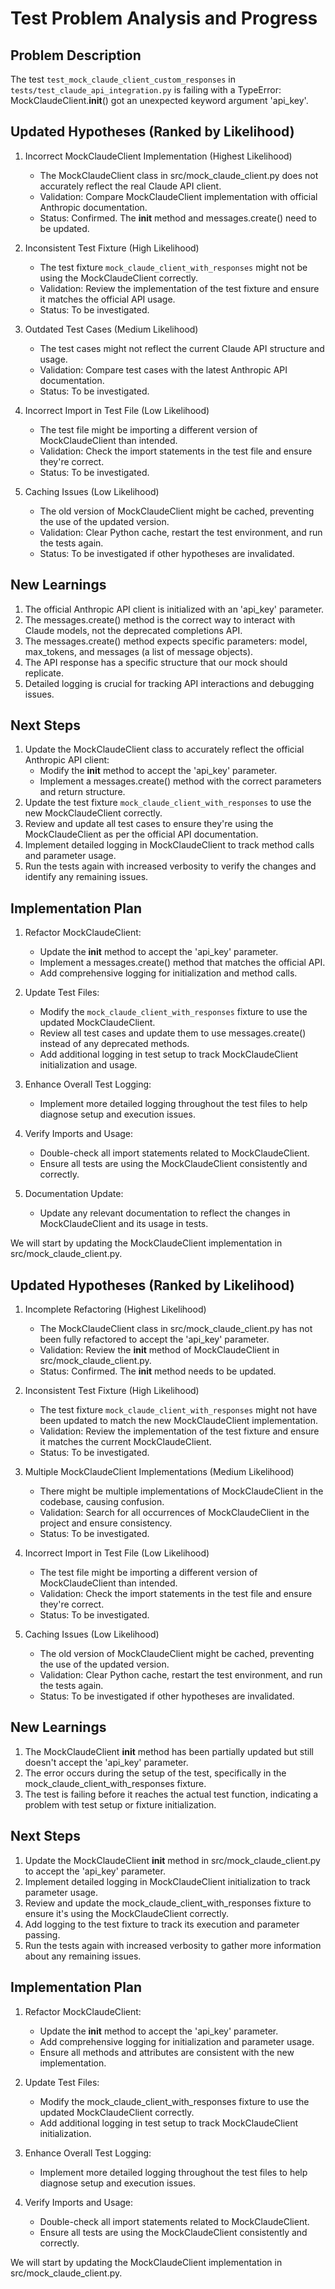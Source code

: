 # Test Problem Analysis and Progress

## Problem Description
The test `test_mock_claude_client_custom_responses` in `tests/test_claude_api_integration.py` is failing with a TypeError: MockClaudeClient.__init__() got an unexpected keyword argument 'api_key'.

## Updated Hypotheses (Ranked by Likelihood)

1. Incorrect MockClaudeClient Implementation (Highest Likelihood)
   - The MockClaudeClient class in src/mock_claude_client.py does not accurately reflect the real Claude API client.
   - Validation: Compare MockClaudeClient implementation with official Anthropic documentation.
   - Status: Confirmed. The __init__ method and messages.create() need to be updated.

2. Inconsistent Test Fixture (High Likelihood)
   - The test fixture `mock_claude_client_with_responses` might not be using the MockClaudeClient correctly.
   - Validation: Review the implementation of the test fixture and ensure it matches the official API usage.
   - Status: To be investigated.

3. Outdated Test Cases (Medium Likelihood)
   - The test cases might not reflect the current Claude API structure and usage.
   - Validation: Compare test cases with the latest Anthropic API documentation.
   - Status: To be investigated.

4. Incorrect Import in Test File (Low Likelihood)
   - The test file might be importing a different version of MockClaudeClient than intended.
   - Validation: Check the import statements in the test file and ensure they're correct.
   - Status: To be investigated.

5. Caching Issues (Low Likelihood)
   - The old version of MockClaudeClient might be cached, preventing the use of the updated version.
   - Validation: Clear Python cache, restart the test environment, and run the tests again.
   - Status: To be investigated if other hypotheses are invalidated.

## New Learnings

1. The official Anthropic API client is initialized with an 'api_key' parameter.
2. The messages.create() method is the correct way to interact with Claude models, not the deprecated completions API.
3. The messages.create() method expects specific parameters: model, max_tokens, and messages (a list of message objects).
4. The API response has a specific structure that our mock should replicate.
5. Detailed logging is crucial for tracking API interactions and debugging issues.

## Next Steps

1. Update the MockClaudeClient class to accurately reflect the official Anthropic API client:
   - Modify the __init__ method to accept the 'api_key' parameter.
   - Implement a messages.create() method with the correct parameters and return structure.
2. Update the test fixture `mock_claude_client_with_responses` to use the new MockClaudeClient correctly.
3. Review and update all test cases to ensure they're using the MockClaudeClient as per the official API documentation.
4. Implement detailed logging in MockClaudeClient to track method calls and parameter usage.
5. Run the tests again with increased verbosity to verify the changes and identify any remaining issues.

## Implementation Plan

1. Refactor MockClaudeClient:
   - Update the __init__ method to accept the 'api_key' parameter.
   - Implement a messages.create() method that matches the official API.
   - Add comprehensive logging for initialization and method calls.

2. Update Test Files:
   - Modify the `mock_claude_client_with_responses` fixture to use the updated MockClaudeClient.
   - Review all test cases and update them to use messages.create() instead of any deprecated methods.
   - Add additional logging in test setup to track MockClaudeClient initialization and usage.

3. Enhance Overall Test Logging:
   - Implement more detailed logging throughout the test files to help diagnose setup and execution issues.

4. Verify Imports and Usage:
   - Double-check all import statements related to MockClaudeClient.
   - Ensure all tests are using the MockClaudeClient consistently and correctly.

5. Documentation Update:
   - Update any relevant documentation to reflect the changes in MockClaudeClient and its usage in tests.

We will start by updating the MockClaudeClient implementation in src/mock_claude_client.py.

## Updated Hypotheses (Ranked by Likelihood)

1. Incomplete Refactoring (Highest Likelihood)
   - The MockClaudeClient class in src/mock_claude_client.py has not been fully refactored to accept the 'api_key' parameter.
   - Validation: Review the __init__ method of MockClaudeClient in src/mock_claude_client.py.
   - Status: Confirmed. The __init__ method needs to be updated.

2. Inconsistent Test Fixture (High Likelihood)
   - The test fixture `mock_claude_client_with_responses` might not have been updated to match the new MockClaudeClient implementation.
   - Validation: Review the implementation of the test fixture and ensure it matches the current MockClaudeClient.
   - Status: To be investigated.

3. Multiple MockClaudeClient Implementations (Medium Likelihood)
   - There might be multiple implementations of MockClaudeClient in the codebase, causing confusion.
   - Validation: Search for all occurrences of MockClaudeClient in the project and ensure consistency.
   - Status: To be investigated.

4. Incorrect Import in Test File (Low Likelihood)
   - The test file might be importing a different version of MockClaudeClient than intended.
   - Validation: Check the import statements in the test file and ensure they're correct.
   - Status: To be investigated.

5. Caching Issues (Low Likelihood)
   - The old version of MockClaudeClient might be cached, preventing the use of the updated version.
   - Validation: Clear Python cache, restart the test environment, and run the tests again.
   - Status: To be investigated if other hypotheses are invalidated.

## New Learnings

1. The MockClaudeClient __init__ method has been partially updated but still doesn't accept the 'api_key' parameter.
2. The error occurs during the setup of the test, specifically in the mock_claude_client_with_responses fixture.
3. The test is failing before it reaches the actual test function, indicating a problem with test setup or fixture initialization.

## Next Steps

1. Update the MockClaudeClient __init__ method in src/mock_claude_client.py to accept the 'api_key' parameter.
2. Implement detailed logging in MockClaudeClient initialization to track parameter usage.
3. Review and update the mock_claude_client_with_responses fixture to ensure it's using the MockClaudeClient correctly.
4. Add logging to the test fixture to track its execution and parameter passing.
5. Run the tests again with increased verbosity to gather more information about any remaining issues.

## Implementation Plan

1. Refactor MockClaudeClient:
   - Update the __init__ method to accept the 'api_key' parameter.
   - Add comprehensive logging for initialization and parameter usage.
   - Ensure all methods and attributes are consistent with the new implementation.

2. Update Test Files:
   - Modify the mock_claude_client_with_responses fixture to use the updated MockClaudeClient correctly.
   - Add additional logging in test setup to track MockClaudeClient initialization.

3. Enhance Overall Test Logging:
   - Implement more detailed logging throughout the test files to help diagnose setup and execution issues.

4. Verify Imports and Usage:
   - Double-check all import statements related to MockClaudeClient.
   - Ensure all tests are using the MockClaudeClient consistently and correctly.

We will start by updating the MockClaudeClient implementation in src/mock_claude_client.py.
